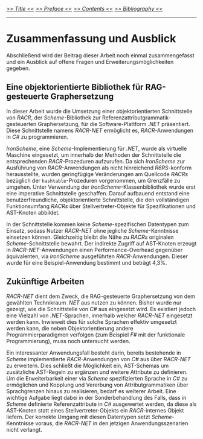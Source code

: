 _[>> Title <<](title.md) [>> Preface <<](synopsis.md) [>> Contents <<](contents.md) [>> Bibliography <<](bibliography.md)_
___

# Zusammenfassung und Ausblick

Abschließend wird der Beitrag dieser Arbeit noch einmal zusammengefasst und ein Ausblick auf offene Fragen und Erweiterungsmöglichkeiten gegeben.

## Eine objektorientierte Bibliothek für RAG-gesteuerte Graphersetzung

In dieser Arbeit wurde die Umsetzung einer objektorientierten Schnittstelle von _RACR_, der _Scheme_-Bibliothek zur Referenzattributgrammatik-gesteuerten Graphersetzung, für die Software-Plattform _.NET_ präsentiert. Diese Schnittstelle namens _RACR-NET_ ermöglicht es, _RACR_-Anwendungen in _C#_ zu programmieren.

_IronScheme_, eine _Scheme_-Implementierung für _.NET_, wurde als virtuelle Maschine eingesetzt, um innerhalb der Methoden der Schnittstelle die entsprechenden _RACR_-Prozeduren aufzurufen. Da sich _IronScheme_ zur Ausführung von _RACR_-Anwendungen als nicht hinreichend _R6RS_-konform herausstellte, wurden geringfügige Veränderungen am Quellcode _RACRs_ bezüglich der `hashtable`-Prozeduren vorgenommen, um Grenzfälle zu umgehen. Unter Verwendung der _IronScheme_-Klassenbibliothek wurde erst eine imperative Schnittstelle geschaffen. Darauf aufbauend entstand eine benutzerfreundliche, objektorientierte Schnittstelle, die den vollständigen Funktionsumfang _RACRs_ über Stellvertreter-Objekte für Spezifikationen und AST-Knoten abbildet.

In der Schnittstelle kommen keine _Scheme_-spezifischen Datentypen zum Einsatz, sodass Nutzer _RACR-NET_ ohne jegliche _Scheme_-Kenntnisse einsetzen können. Gleichzeitig bleibt die Nähe zu _RACRs_ originalen _Scheme_-Schnittstelle bewahrt. Der indirekte Zugriff auf AST-Knoten erzeugt in _RACR-NET_-Anwendungen einen Performance-Overhead gegenüber äquivalenten, via _IronScheme_ ausgeführten _RACR_-Anwendungen. Dieser wurde für eine Beispiel-Anwendung bestimmt und beträgt 4,3%.

## Zukünftige Arbeiten

_RACR-NET_ dient dem Zweck, die RAG-gesteuerte Graphersetzung von dem gewählten Technikraum _.NET_ aus nutzen zu können. Bisher wurde nur gezeigt, wie die Schnittstelle von _C#_ aus eingesetzt wird. Es existiert jedoch eine Vielzahl von _.NET_-Sprachen, innerhalb welcher _RACR-NET_ eingesetzt werden kann. Inwieweit dies für solche Sprachen effektiv umgesetzt werden kann, die neben Objektorientierung andere Programmierparadigmen verfolgen (zum Beispiel _F#_ mit der funktionale Programmierung), muss noch untersucht werden.

Ein interessanter Anwendungsfall besteht darin, bereits bestehende in _Scheme_ implementierte _RACR_-Anwendungen von _C#_ aus über _RACR-NET_ zu erweitern. Dies schließt die Möglichkeit ein, AST-Schemas um zusätzliche AST-Regeln zu ergänzen und weitere Attribute zu definieren. Um die Erweiterbarkeit einer via _Scheme_ spezifizierten Sprache in _C#_ zu ermöglichen und Kopplung und Vererbung von Attributgrammatiken über Sprachgrenzen hinaus zu realisieren, bedarf es weiterer Arbeit. Eine wichtige Aufgabe liegt dabei in der Sonderbehandlung des Falls, dass in _Scheme_ definierte Referenzattribute in _C#_ ausgewertet werden, da diese als AST-Knoten statt eines Stellvertreter-Objekts ein _RACR_-internes Objekt liefern. Der korrekte Umgang mit diesen Datentypen setzt _Scheme_-Kenntnisse voraus, die _RACR-NET_ in den jetzigen Anwendungsszenarien nicht verlangt.
